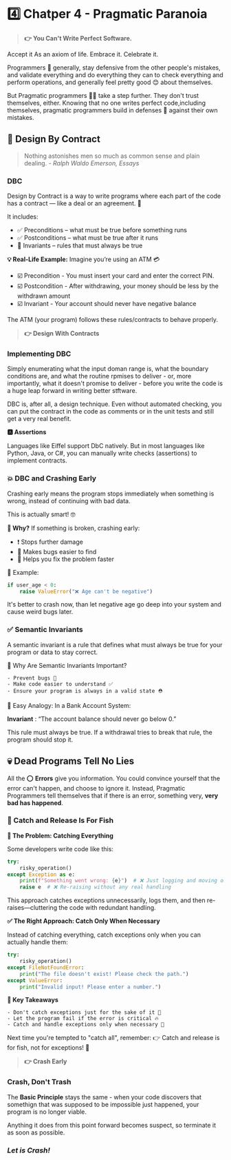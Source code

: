 # **4️⃣ Chatper 4 - Pragmatic Paranoia**

> **👉 You Can't Write Perfect Software.**

Accept it As an axiom of life. Embrace it. Celebrate it.

Programmers 👯 generally, stay defensive from the other people's mistakes, and validate everything and do everything they can to check everything and perform operations, and generally feel pretty good 😊 about themselves.

But Pragmatic programmers 🧑‍🦰 take a step further. They don't trust themselves, either. Knowing that no one writes perfect code,including themselves, pragmatic programmers build in defenses 🧱 against their own mistakes.

## **📝 Design By Contract**

> Nothing astonishes men so much as common sense and plain dealing. - *Ralph Waldo Emerson, Essays*

### **DBC**

Design by Contract is a way to write programs where each part of the code has a contract — like a deal or an agreement. 🎯

It includes:

- ✅ Preconditions – what must be true before something runs
- ✅ Postconditions – what must be true after it runs
- 🔐 Invariants – rules that must always be true

**💡 Real-Life Example:** Imagine you’re using an ATM 💳

- ☑️ Precondition - You must insert your card and enter the correct PIN.
- ☑️ Postcondition - After withdrawing, your money should be less by the withdrawn amount
- ☑️ Invariant - Your account should never have negative balance

The ATM (your program) follows these rules/contracts to behave properly.

> **👉 Design With Contracts**

### **Implementing DBC**

Simply enumerating what the input doman range is, what the boundary conditions are, and what the routine rpmises to deliver - or, more importantly, what it doesn't promise to deliver - before you write the code is a huge leap forward in writing better stftware.

DBC is, after all, a design technique. Even without automated checking, you can put the contract in the code as comments or in the unit tests and still get a very real benefit.

**🅰️ Assertions**

Languages like Eiffel support DbC natively. But in most languages like Python, Java, or C#, you can manually write checks (assertions) to implement contracts. 

### **💥 DBC and Crashing Early**

Crashing early means the program stops immediately when something is wrong, instead of continuing with bad data.

This is actually smart! 🤓

**🧠 Why?**
If something is broken, crashing early:

- ❗ Stops further damage
- 🐞 Makes bugs easier to find
- 🔧 Helps you fix the problem faster

📌 Example:
```python
if user_age < 0:
    raise ValueError("❌ Age can't be negative")
```
It's better to crash now, than let negative age go deep into your system and cause weird bugs later.

### **✅ Semantic Invariants**

A semantic invariant is a rule that defines what must always be true for your program or data to stay correct.

🔁 Why Are Semantic Invariants Important?

    - Prevent bugs 🐞
    - Make code easier to understand ✅
    - Ensure your program is always in a valid state ⛑️

🧠 Easy Analogy: In a Bank Account System:

**Invariant** : “The account balance should never go below 0.”

This rule must always be true. If a withdrawal tries to break that rule, the program should stop it.

## **💀 Dead Programs Tell No Lies**

All the ⭕ __Errors__ give you information. You could convince yourself that the error can't happen, and choose to ignore it. Instead, Pragmatic Programmers tell themselves that if there is an error, something very, __very bad has happened__.

### **🎣 Catch and Release Is For Fish**

**🚫 The Problem: Catching Everything**

Some developers write code like this:

```python
try:
    risky_operation()
except Exception as e:
    print(f"Something went wrong: {e}")  # ❌ Just logging and moving on
    raise e  # ❌ Re-raising without any real handling
```

This approach catches exceptions unnecessarily, logs them, and then re-raises—cluttering the code with redundant handling.

**✅ The Right Approach: Catch Only When Necessary**

Instead of catching everything, catch exceptions only when you can actually handle them:

```python
try:
    risky_operation()
except FileNotFoundError:
    print("The file doesn't exist! Please check the path.")
except ValueError:
    print("Invalid input! Please enter a number.")
```

**🚀 Key Takeaways**

    - Don't catch exceptions just for the sake of it 🛑
    - Let the program fail if the error is critical 🔥
    - Catch and handle exceptions only when necessary 🎯

Next time you're tempted to "catch all", remember: 👉 Catch and release is for fish, not for exceptions! 🎣

> **👉 Crash Early**

### **Crash, Don't Trash**

The __Basic Principle__ stays the same - when your code discovers that somethign that was supposed to be impossible just happened, your program is no longer viable.

Anything it does from this point forward becomes suspect, so terminate it as soon as possible.

### ***Let is Crash!***